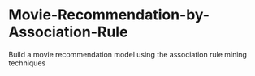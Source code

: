 # Movie-Recommendation-by-Association-Rule
Build a movie recommendation model using the association rule mining techniques
